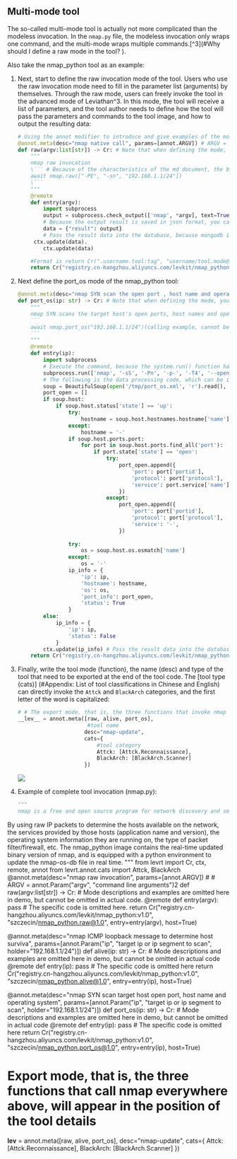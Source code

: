 

## Multi-mode tool

The so-called multi-mode tool is actually not more complicated than the modeless invocation. In the `nmap.py` file, the modeless invocation only wraps one command, and the multi-mode wraps multiple commands.[^3](#Why should I define a raw mode in the tool? ).

Also take the nmap_python tool as an example:

1. Next, start to define the raw invocation mode of the tool. Users who use the raw invocation mode need to fill in the parameter list (arguments) by themselves. Through the raw mode, users can freely invoke the tool in the advanced mode of Leviathan^3. In this mode, the tool will receive a list of parameters, and the tool author needs to define how the tool will pass the parameters and commands to the tool image, and how to output the resulting data:

   ```python
   # Using the annot modifier to introduce and give examples of the mode and params (parameters). The parameters passed in in the raw mode are the list of native commands, that is, annot.ARGV.
   @annot.meta(desc="nmap native call", params=[annot.ARGV]) # ARGV = annot.Param("argv", "command line arguments")
   def raw(argv:list[str]) -> Cr: # Note that when defining the mode, you need to specify the parameter type of each parameter, such as a here is a list (array)
       """
       nmap raw invocation
       \``` # Because of the characteristics of the md document, the backslash is added here, which is not required in the actual code.
       await nmap.raw(["-PE", "-sn", "192.168.1.1/24"])
       \```
       """
       @remote
       def entry(argv):
           import subprocess
           output = subprocess.check_output(['nmap', *argv], text=True)
           # Because the output result is saved in json format, you can use python's json library to open the .json file in the tool container and read the data.
           data = {"result": output}
           # Pass the result data into the database, because mongodb is used for storage, the data passed into the mongodb database must be of dictionary type
        ctx.update(data).
           ctx.update(data)
   
       #Format is return Cr(".username.tool:tag", "username/tool.mode@version", entry=entry(argv))
       return Cr("registry.cn-hangzhou.aliyuncs.com/levkit/nmap_python:v1.0", "szczecin/nmap_python.raw@1.0", entry=entry(argv), host=True)
   ```



2. Next define the port_os mode of the nmap_python tool:

   ~~~python
   @annot.meta(desc="nmap SYN scan the open port , host name and operating system of target host ", params=[annot.Param("ip", "target ip or ip segment to scan", holder="192.168. 1.1/24")])
   def port_os(ip: str) -> Cr: # Note that when defining the mode, you need to specify the parameter type of each parameter, such as ip here is str (string)
       """
       nmap SYN scans the target host's open ports, host names and operating systems (mode description, cannot be omitted)
       ```
       await nmap.port_os("192.168.1.1/24")(calling example, cannot be omitted)
       ```
       """
       @remote
       def entry(ip):
           import subprocess
           # Execute the command, because the system.run() function has the risk of injection, so use the subprocess.run() method here
           subprocess.run(['nmap', '-sS', '-Pn', '-p-', '-T4', '--open', '-O', '-oX', '/tmp/port_os.xml', ip])
           # The following is the data processing code, which can be ignored
           soup = BeautifulSoup(open('/tmp/port_os.xml', 'r').read(), 'html.parser')
           port_open = []
           if soup.host:
               if soup.host.status['state'] == 'up':
                   try:
                       hostname = soup.host.hostnames.hostname['name']
                   except:
                       hostname = '-'
                   if soup.host.ports.port:
                       for port in soup.host.ports.find_all('port'):
                           if port.state['state'] == 'open':
                               try:
                                   port_open.append({
                                       'port': port['portid'],
                                       'protocol': port['protocol'],
                                       'service': port.service['name'],
                                   })
                               except:
                                   port_open.append({
                                       'port': port['portid'],
                                       'protocol': port['protocol'],
                                       'service': '-',
                                   })
                   
                   try:
                       os = soup.host.os.osmatch['name']
                   except:
                       os = '-'
                   ip_info = {
                       'ip': ip,
                       'hostname': hostname,
                       'os': os,
                       'port_info': port_open,
                       'status': True
                   }
           else:
               ip_info = {
                   'ip': ip,
                   'status': False
               }
           ctx.update(ip_info) # Pass the result data into the database, because the data passed into the mongodb database must be of dictionary type using mongodb storage
       return Cr("registry.cn-hangzhou.aliyuncs.com/levkit/nmap_python:v1.0", "szczecin/nmap_python.port_os@1.0", entry=entry(ip), host=True)
   ~~~

3. Finally, write the tool mode (function), the name (desc) and type of the tool that need to be exported at the end of the tool code. The [tool type (cats)] (#Appendix: List of tool classifications in Chinese and English) can directly invoke the `Attck` and `BlackArch` categories, and the first letter of the word is capitalized:

   ```python
   # # The export mode, that is, the three functions that invoke nmap above, will appear in the position of the tool details, as shown in the following figure:
   __lev__ = annot.meta([raw, alive, port_os],
                         #tool name
                        desc="nmap-update",
                        cats={
                            #tool category
                            Attck: [Attck.Reconnaissance],
                            BlackArch: [BlackArch.Scanner]
                        })
   ```

   ![](/home/alex/local-workspace/lev_doc/img/模式导出.jpg)

4. Example of complete tool invocation (nmap.py):

   ```python
   """
   nmap is a free and open source program for network discovery and security auditing, used for tasks such as network scanning, service upgrade plan management, and host or service uptime monitoring,
By using raw IP packets to determine the hosts available on the network, the services provided by those hosts (application name and version), the operating system information they are running on, the type of packet filter/firewall, etc.
The nmap_python image contains the real-time updated binary version of nmap, and is equipped with a python environment to update the nmap-os-db file in real time.
   """
   from levrt import Cr, ctx, remote, annot
   from levrt.annot.cats import Attck, BlackArch
   @annot.meta(desc="nmap raw invocation", params=[annot.ARGV]) # # ARGV = annot.Param("argv", "command line arguments")2
   def raw(argv:list[str]) -> Cr:
       # Mode descriptions and examples are omitted here in demo, but cannot be omitted in actual code.
       @remote
       def entry(argv):
          pass # The specific code is omitted here.
       return Cr("registry.cn-hangzhou.aliyuncs.com/levkit/nmap_python:v1.0", "szczecin/nmap_python.raw@1.0", entry=entry(argv), host=True)
   
   @annot.meta(desc="nmap ICMP loopback message to determine host surviva", params=[annot.Param("ip", "target ip or ip segment to scan", holder="192.168.1.1/24")])
   def alive(ip: str) -> Cr:
        # Mode descriptions and examples are omitted here in demo, but cannot be omitted in actual code
       @remote
       def entry(ip):
           pass #  The specific code is omitted here
       return Cr("registry.cn-hangzhou.aliyuncs.com/levkit/nmap_python:v1.0", "szczecin/nmap_python.alive@1.0", entry=entry(ip), host=True)
   
   @annot.meta(desc="nmap SYN scan target host open port, host name and operating system", params=[annot.Param("ip", "target ip or ip segment to scan", holder="192.168.1.1/24")])
   def port_os(ip: str) -> Cr:
       # Mode descriptions and examples are omitted here in demo, but cannot be omitted in actual code
       @remote
       def entry(ip):
           pass # The specific code is omitted here
       return Cr("registry.cn-hangzhou.aliyuncs.com/levkit/nmap_python:v1.0", "szczecin/nmap_python.port_os@1.0", entry=entry(ip), host=True)
   
   # Export mode, that is, the three functions that call nmap everywhere above, will appear in the position of the tool details
   __lev__ = annot.meta([raw, alive, port_os],
                        desc="nmap-update",
                        cats={
                            Attck: [Attck.Reconnaissance],
                            BlackArch: [BlackArch.Scanner]
                        })
   ```


